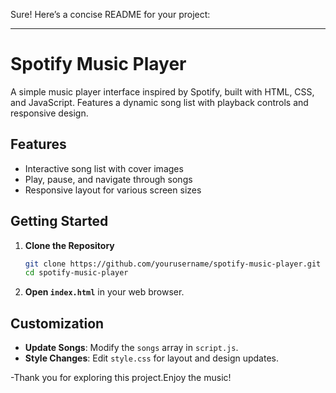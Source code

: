 Sure! Here’s a concise README for your project:

---

# Spotify Music Player

A simple music player interface inspired by Spotify, built with HTML, CSS, and JavaScript. Features a dynamic song list with playback controls and responsive design.

## Features

- Interactive song list with cover images
- Play, pause, and navigate through songs
- Responsive layout for various screen sizes

## Getting Started

1. **Clone the Repository**

   ```bash
   git clone https://github.com/yourusername/spotify-music-player.git
   cd spotify-music-player
   ```

2. **Open `index.html`** in your web browser.

## Customization

- **Update Songs**: Modify the `songs` array in `script.js`.
- **Style Changes**: Edit `style.css` for layout and design updates.
  
-Thank you for exploring this project.Enjoy the music!

